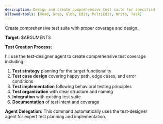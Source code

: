 ```yaml
---
description: Design and create comprehensive test suite for specified functionality
allowed-tools: [Read, Grep, Glob, Edit, MultiEdit, Write, Task]
---
```


Create comprehensive test suite with proper coverage and design.

**Target:** $ARGUMENTS

**Test Creation Process:**

I'll use the test-designer agent to create comprehensive test coverage including:

1. **Test strategy** planning for the target functionality
2. **Test case design** covering happy path, edge cases, and error conditions
3. **Test implementation** following behavioral testing principles
4. **Test organization** with clear structure and naming
5. **Integration** with existing test suite
6. **Documentation** of test intent and coverage

**Agent Delegation:**
This command automatically uses the test-designer agent for expert test planning and implementation.